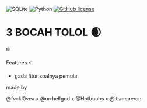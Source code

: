 ![SQLite](https://img.shields.io/badge/sqlite-%2307405e.svg?style=for-the-badge&logo=sqlite&logoColor=white) ![Python](https://img.shields.io/badge/python-3670A0?style=for-the-badge&logo=python&logoColor=ffdd54) [![GitHub license](https://img.shields.io/github/license/amiralirj/DarkSelf.svg)](https://github.com/amiralirj/DarkSelf/blob/master/LICENSE)
# 3 BOCAH TOLOL 🌒
❄️

Features ⚡️ 

- gada fitur soalnya pemula

made by

@fvckl0vea x @urrhellgod x @Hotbuubs x @itsmeaeron
